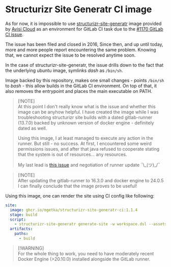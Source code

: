 # Structurizr Site Generatr CI image

As for now, it is impossible to use [structurizr-site-generatr](https://github.com/avisi-cloud/structurizr-site-generatr) image provided by [Avisi Cloud](https://github.com/avisi-cloud) as an environment for GitLab CI task due to the [#1170 GitLab CI issue](https://gitlab.com/gitlab-org/gitlab-runner/-/issues/1170).

The issue has been filed and closed in 2016, Since then, and up until today, more and more people report encountering the same problem. Knowing that, we cannot expect the issue to be resolved anytime soon.

In the case of structurizr-site-generatr, the issue drills down to the fact that the underlying ubuntu image, symlinks _dash_ as `/bin/sh`.

Image backed by this repository, makes one small changes - points `/bin/sh` to _bash_ - this allow builds in the GitLab CI environment. On top of that, it also removes the entrypoint and places the main executable on PATH.

> [!NOTE]\
> At this point I don't really know what is the issue and whether this image can be anyhow helpful. I have created the image while I was troubleshooting structurizr site builds with a dated gitlab-runner (13.7.0) backed by unknown version of docker engine - definitely dated as well.
>
> Using this image, I at least managed to execute any action in the runner. But still - no success. At first, I encountered some weird permissions issues, and after that java refused to cooperate stating that the system is out of resources... any resources.
>
> My last lead is [this issue](https://github.com/adoptium/temurin-build/issues/3020#issuecomment-1172892168) and negotiation of runner update ¯\\\_(ツ)\_/¯

> [!NOTE]\
> After updating the gitlab-runner to 16.3.0 and docker engine to 24.0.5 I can finally conclude that the image proves to be useful!

Using this image, one can render the site using CI config like following:

```yaml
site:
  image: ghcr.io/mgetka/structurizr-site-generatr-ci:1.1.4
  stage: build
  script:
    - structurizr-site-generatr generate-site -w workspace.dsl --assets-dir assets
  artifacts:
    paths:
      - build
```

> [!WARNING]\
> For the whole thing to work, you need to have moderately recent Docker Engine (>20.10.0) installed alongside the GitLab runner.
